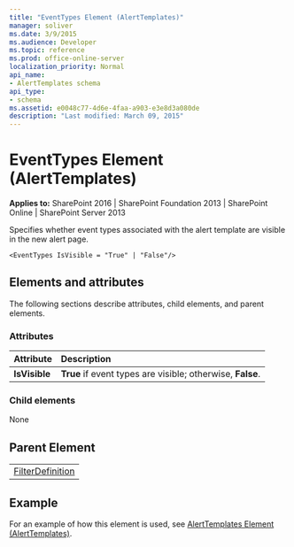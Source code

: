 ```yaml
---
title: "EventTypes Element (AlertTemplates)"
manager: soliver
ms.date: 3/9/2015
ms.audience: Developer
ms.topic: reference
ms.prod: office-online-server
localization_priority: Normal
api_name:
- AlertTemplates schema
api_type:
- schema
ms.assetid: e0048c77-4d6e-4faa-a903-e3e8d3a080de
description: "Last modified: March 09, 2015"
---
```


# EventTypes Element (AlertTemplates)

 
  
 **Applies to:** SharePoint 2016 | SharePoint Foundation 2013 | SharePoint Online | SharePoint Server 2013
  
Specifies whether event types associated with the alert template are visible in the new alert page.
  
```
<EventTypes IsVisible = "True" | "False"/>
```

## Elements and attributes

The following sections describe attributes, child elements, and parent elements.

### Attributes

|**Attribute**|**Description**|
|:-----|:-----|
|**IsVisible** <br/> |**True** if event types are visible; otherwise, **False**.  <br/> |
   
### Child elements

None
  
## Parent Element

||
|:-----|
|[FilterDefinition](filterdefinition-element-alerttemplates.md)|
   
## Example

For an example of how this element is used, see [AlertTemplates Element (AlertTemplates)](alerttemplates-element-alerttemplates.md).
  

